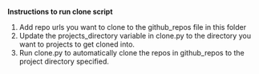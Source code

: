 **Instructions to run clone script**
1) Add repo urls you want to clone to the github_repos file in this folder
2) Update the projects_directory variable in clone.py to the directory you want to projects to get cloned into. 
3) Run clone.py to automatically clone the repos in github_repos to the project directory specified.